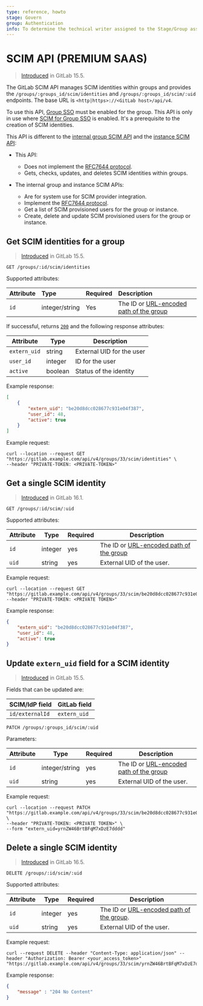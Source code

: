 ```yaml
---
type: reference, howto
stage: Govern
group: Authentication
info: To determine the technical writer assigned to the Stage/Group associated with this page, see https://about.gitlab.com/handbook/product/ux/technical-writing/#assignments
---
```

# SCIM API **(PREMIUM SAAS)**

> [Introduced](https://gitlab.com/gitlab-org/gitlab/-/merge_requests/98354) in GitLab 15.5.

The GitLab SCIM API manages SCIM identities within groups and provides the `/groups/:groups_id/scim/identities` and `/groups/:groups_id/scim/:uid` endpoints. The base URL is `<http|https>://<GitLab host>/api/v4`.

To use this API, [Group SSO](../user/group/saml_sso/index.md) must be enabled for the group.
This API is only in use where [SCIM for Group SSO](../user/group/saml_sso/scim_setup.md) is enabled. It's a prerequisite to the creation of SCIM identities.

This API is different to the [internal group SCIM API](../development/internal_api/index.md#group-scim-api) and the [instance SCIM API](../development/internal_api/index.md#instance-scim-api):

- This API:
  - Does not implement the [RFC7644 protocol](https://www.rfc-editor.org/rfc/rfc7644).
  - Gets, checks, updates, and deletes SCIM identities within groups.

- The internal group and instance SCIM APIs:
  - Are for system use for SCIM provider integration.
  - Implement the [RFC7644 protocol](https://www.rfc-editor.org/rfc/rfc7644).
  - Get a list of SCIM provisioned users for the group or instance.
  - Create, delete and update SCIM provisioned users for the group or instance.

## Get SCIM identities for a group

> [Introduced](https://gitlab.com/gitlab-org/gitlab/-/issues/227841) in GitLab 15.5.

```plaintext
GET /groups/:id/scim/identities
```

Supported attributes:

| Attribute         | Type    | Required | Description           |
|:------------------|:--------|:---------|:----------------------|
| `id`      | integer/string | Yes      | The ID or [URL-encoded path of the group](rest/index.md#namespaced-path-encoding) |

If successful, returns [`200`](rest/index.md#status-codes) and the following
response attributes:

| Attribute    | Type    | Description               |
| ------------ | ------- | ------------------------- |
| `extern_uid` | string  | External UID for the user |
| `user_id`    | integer | ID for the user           |
| `active`     | boolean | Status of the identity    |

Example response:

```json
[
    {
        "extern_uid": "be20d8dcc028677c931e04f387",
        "user_id": 48,
        "active": true
    }
]
```

Example request:

```shell
curl --location --request GET "https://gitlab.example.com/api/v4/groups/33/scim/identities" \
--header "PRIVATE-TOKEN: <PRIVATE-TOKEN>"
```

## Get a single SCIM identity

> [Introduced](https://gitlab.com/gitlab-org/gitlab/-/merge_requests/123591) in GitLab 16.1.

```plaintext
GET /groups/:id/scim/:uid
```

Supported attributes:

| Attribute | Type    | Required | Description               |
| --------- | ------- | -------- | ------------------------- |
| `id`      | integer | yes      | The ID or [URL-encoded path of the group](rest/index.md#namespaced-path-encoding) |
| `uid`     | string  | yes      | External UID of the user. |

Example request:

```shell
curl --location --request GET "https://gitlab.example.com/api/v4/groups/33/scim/be20d8dcc028677c931e04f387" --header "PRIVATE-TOKEN: <PRIVATE TOKEN>"
```

Example response:

```json
{
    "extern_uid": "be20d8dcc028677c931e04f387",
    "user_id": 48,
    "active": true
}
```

## Update `extern_uid` field for a SCIM identity

> [Introduced](https://gitlab.com/gitlab-org/gitlab/-/issues/227841) in GitLab 15.5.

Fields that can be updated are:

| SCIM/IdP field  | GitLab field |
| --------------- | ------------ |
| `id/externalId` | `extern_uid` |

```plaintext
PATCH /groups/:groups_id/scim/:uid
```

Parameters:

| Attribute | Type   | Required | Description               |
| --------- | ------ | -------- | ------------------------- |
| `id`      | integer/string | yes      | The ID or [URL-encoded path of the group](rest/index.md#namespaced-path-encoding) |
| `uid`     | string | yes      | External UID of the user. |

Example request:

```shell
curl --location --request PATCH "https://gitlab.example.com/api/v4/groups/33/scim/be20d8dcc028677c931e04f387" \
--header "PRIVATE-TOKEN: <PRIVATE TOKEN>" \
--form "extern_uid=yrnZW46BrtBFqM7xDzE7dddd"
```

## Delete a single SCIM identity

> [Introduced](https://gitlab.com/gitlab-org/gitlab/-/issues/423592) in GitLab 16.5.

```plaintext
DELETE /groups/:id/scim/:uid
```

Supported attributes:

| Attribute | Type    | Required | Description               |
| --------- | ------- | -------- | ------------------------- |
| `id`      | integer | yes      | The ID or [URL-encoded path of the group](rest/index.md#namespaced-path-encoding). |
| `uid`     | string  | yes      | External UID of the user. |

Example request:

```shell
curl --request DELETE --header "Content-Type: application/json" --header "Authorization: Bearer <your_access_token>" "https://gitlab.example.com/api/v4/groups/33/scim/yrnZW46BrtBFqM7xDzE7dddd"

```

Example response:

```json
{
    "message" : "204 No Content"
}
```
